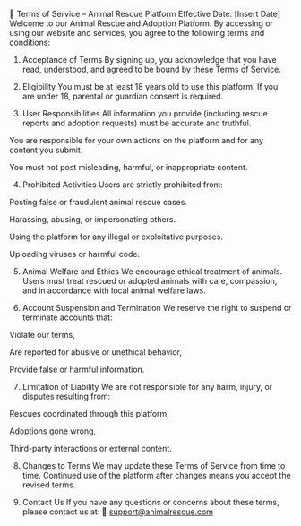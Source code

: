 🐾 Terms of Service – Animal Rescue Platform
Effective Date: [Insert Date]
Welcome to our Animal Rescue and Adoption Platform. By accessing or using our website and services, you agree to the following terms and conditions:

1. Acceptance of Terms
By signing up, you acknowledge that you have read, understood, and agreed to be bound by these Terms of Service.

2. Eligibility
You must be at least 18 years old to use this platform. If you are under 18, parental or guardian consent is required.

3. User Responsibilities
All information you provide (including rescue reports and adoption requests) must be accurate and truthful.

You are responsible for your own actions on the platform and for any content you submit.

You must not post misleading, harmful, or inappropriate content.

4. Prohibited Activities
Users are strictly prohibited from:

Posting false or fraudulent animal rescue cases.

Harassing, abusing, or impersonating others.

Using the platform for any illegal or exploitative purposes.

Uploading viruses or harmful code.

5. Animal Welfare and Ethics
We encourage ethical treatment of animals. Users must treat rescued or adopted animals with care, compassion, and in accordance with local animal welfare laws.

6. Account Suspension and Termination
We reserve the right to suspend or terminate accounts that:

Violate our terms,

Are reported for abusive or unethical behavior,

Provide false or harmful information.

7. Limitation of Liability
We are not responsible for any harm, injury, or disputes resulting from:

Rescues coordinated through this platform,

Adoptions gone wrong,

Third-party interactions or external content.

8. Changes to Terms
We may update these Terms of Service from time to time. Continued use of the platform after changes means you accept the revised terms.

9. Contact Us
If you have any questions or concerns about these terms, please contact us at:
📧 support@animalrescue.com